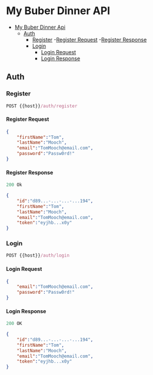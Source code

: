 # My Buber Dinner API

- [My Buber Dinner Api](#buber-dinner-api)
  - [Auth](#auth)
    - [Register](#register)
      -[Register Request](#register-request)
      -[Register Response](#register-response)
    - [Login](#login)
      - [Login Request](#login-request)  
      - [Login Response](#login-response)

## Auth

### Register

```js
POST {{host}}/auth/register
```

#### Register Request

```json
{
    "firstName":"Tom",
    "lastName":"Mooch",
    "email":"TomMooch@email.com",
    "password":"Passw0rd!"
}
```

#### Register Response

```js
200 Ok
```

```json
{
    "id":"d89...-...-...-...194",
    "firstName":"Tom",
    "lastName":"Mooch",
    "email":"TomMooch@email.com",
    "token":"eyjhb...x0y"
}
```


### Login

```js
POST {{host}}/auth/login
```

#### Login Request

```json
{
    "email":"TomMooch@email.com",
    "password":"Passw0rd!"
}
```

#### Login Response

```js
200 OK
```

```json
{
    "id":"d89...-...-...-...194",
    "firstName":"Tom",
    "lastName":"Mooch",
    "email":"TomMooch@email.com",
    "token":"eyjhb...x0y"
}
```